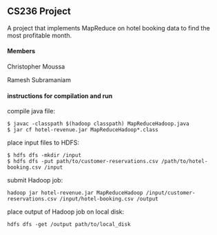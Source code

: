 ## CS236 Project

A project that implements MapReduce on hotel booking data to find the most
profitable month.

#### Members
Christopher Moussa

Ramesh Subramaniam

#### instructions for compilation and run

compile java file:

```
$ javac -classpath $(hadoop classpath) MapReduceHadoop.java
$ jar cf hotel-revenue.jar MapReduceHadoop*.class
```

place input files to HDFS:

```
$ hdfs dfs -mkdir /input
$ hdfs dfs -put path/to/customer-reservations.csv /path/to/hotel-booking.csv /input
```

submit Hadoop job:

```
hadoop jar hotel-revenue.jar MapReduceHadoop /input/customer-reservations.csv /input/hotel-booking.csv /output
```

place output of Hadoop job on local disk:

```
hdfs dfs -get /output path/to/local_disk
```
